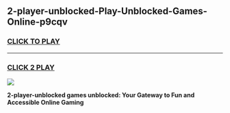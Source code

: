 
## 2-player-unblocked-Play-Unblocked-Games-Online-p9cqv
<h3>
<a href="https://premium76.site?title=2-player-unblocked&ref=25A">CLICK TO PLAY</a></h3>
<hr>

<h3>
<a href="https://premium76.site?title=2-player-unblocked&ref=25A">CLICK 2 PLAY</a>
  
</h3>

<a href="https://premium76.site?title=2-player-unblocked&ref=25A"><img src="https://clearcache.store/games.png"></a>


**2-player-unblocked games unblocked: Your Gateway to Fun and Accessible Online Gaming**
